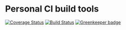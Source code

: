 # Personal CI build tools

[![Coverage Status](https://coveralls.io/repos/github/Alorel/personal-build-tools/badge.svg?branch=4.4.6)](https://coveralls.io/github/Alorel/personal-build-tools?branch=4.4.6)
[![Build Status](https://travis-ci.com/Alorel/personal-build-tools.svg?branch=4.4.6)](https://travis-ci.com/Alorel/personal-build-tools)
[![Greenkeeper badge](https://badges.greenkeeper.io/Alorel/ngx-decorators.svg)](https://greenkeeper.io/)
